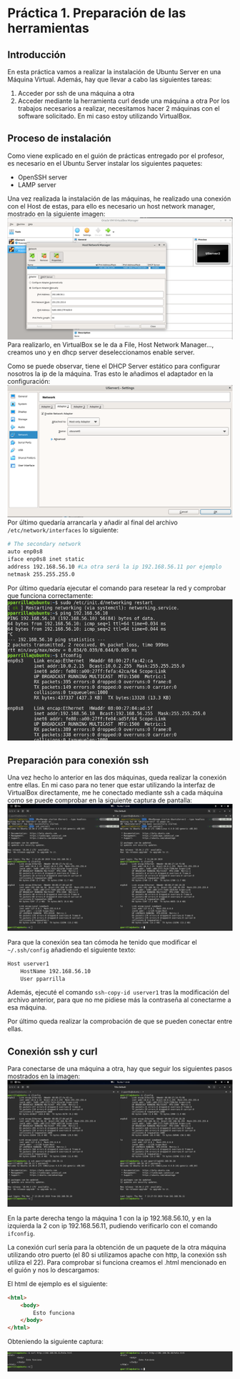 # Práctica 1. Preparación de las herramientas

## Introducción

En esta práctica vamos a realizar la instalación de Ubuntu Server en una Máquina Virtual. Además, hay que llevar a cabo las siguientes tareas:
1. Acceder por ssh de una máquina a otra
2. Acceder mediante la herramienta curl desde una máquina a otra
Por los trabajos necesarios a realizar, necesitamos hacer 2 máquinas con el software solicitado. En mi caso estoy utilizando VirtualBox.

## Proceso de instalación

Como viene explicado en el guión de prácticas entregado por el profesor, es necesario en el Ubuntu Server instalar los siguientes paquetes:
- OpenSSH server
- LAMP server

Una vez realizada la instalación de las máquinas, he realizado una conexión con el Host de estas, para ello es necesario un host network manager, mostrado en la siguiente imagen:
![host-network](./img/host-network.png)
Para realizarlo, en VirtualBox se le da a File, Host Network Manager..., creamos uno y en dhcp server deseleccionamos enable server.

Como se puede observar, tiene el DHCP Server estático para configurar nosotros la ip de la máquina. Tras esto le añadimos el adaptador en la configuración:
![config-adapter](./img/config-adapter.png)
Por último quedaría arrancarla y añadir al final del archivo `/etc/network/interfaces` lo siguiente:
```bash
# The secondary network 
auto enp0s8
iface enp0s8 inet static
address 192.168.56.10 #La otra será la ip 192.168.56.11 por ejemplo
netmask 255.255.255.0
```
Por último quedaría ejecutar el comando para resetear la red y comprobar que funciona correctamente:
![network-config](./img/network-config.png)

## Preparación para conexión ssh

Una vez hecho lo anterior en las dos máquinas, queda realizar la conexión entre ellas. En mi caso para no tener que estar utilizando la interfaz de VirtualBox directamente, me he conectado mediante ssh a cada máquina como se puede comprobar en la siguiente captura de pantalla:
![ssh-connect](./img/ssh-connect.png)

Para que la conexión sea tan cómoda he tenido que modificar el `~/.ssh/config` añadiendo el siguiente texto:
```bash
Host userver1
    HostName 192.168.56.10
    User pparrilla
```

Además, ejecuté el comando `ssh-copy-id userver1` tras la modificación del archivo anterior, para que no me pidiese más la contraseña al conectarme a esa máquina.

Por último queda realizar la comprobación de que se pueden conectar entre ellas.

## Conexión ssh y curl

Para conectarse de una máquina a otra, hay que seguir los siguientes pasos mostrados en la imagen:
![ssh-vmachines](./img/ssh-vmachines.png)

En la parte derecha tengo la máquina 1 con la ip 192.168.56.10, y en la izquierda la 2 con ip 192.168.56.11, pudiendo verificarlo con el comando  `ifconfig`. 

La conexión curl sería para la obtención de un paquete de la otra máquina utilizando otro puerto (el 80 si utilizamos apache con http, la conexión ssh utiliza el 22). Para comprobar si funciona creamos el .html mencionado en el guión y nos lo descargamos:

El html de ejemplo es el siguiente:

```html
<html>
    <body>
        Esto funciona
    </body>
</html>
```

Obteniendo la siguiente captura:

![curl-html](./img/curl-html.png)